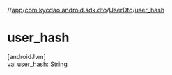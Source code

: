 //[app](../../../index.md)/[com.kycdao.android.sdk.dto](../index.md)/[UserDto](index.md)/[user_hash](user_hash.md)

# user_hash

[androidJvm]\
val [user_hash](user_hash.md): [String](https://kotlinlang.org/api/latest/jvm/stdlib/kotlin/-string/index.html)
